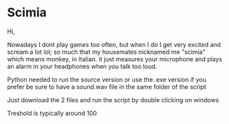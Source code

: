 # Scimia

Hi,

Nowadays I dont play games too often, but when I do I get very excited and scream a lot lol; so much that my housemates nicknamed me "scimia" which means monkey, in Italian.
it just measures your microphone and plays an alarm in your headphones when you talk too loud.


Python needed to run the source version or use the .exe version if you prefer
be sure to have a sound.wav file in the same folder of the script

Just download the 2 files and run the script by double clicking on windows

Treshold is typically around 100
